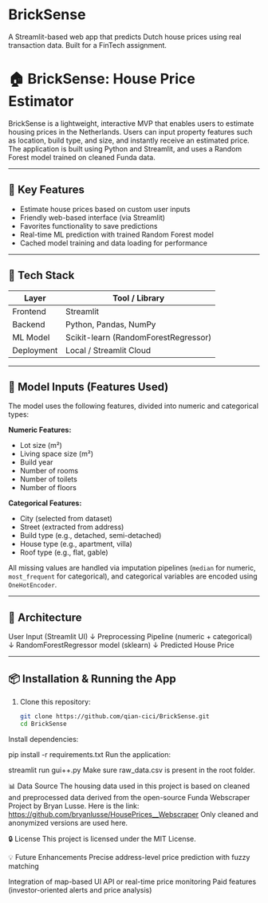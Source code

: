 # BrickSense
A Streamlit-based web app that predicts Dutch house prices using real transaction data. Built for a FinTech assignment.
# 🏠 BrickSense: House Price Estimator

BrickSense is a lightweight, interactive MVP that enables users to estimate housing prices in the Netherlands. Users can input property features such as location, build type, and size, and instantly receive an estimated price. The application is built using Python and Streamlit, and uses a Random Forest model trained on cleaned Funda data.

---

## 🚀 Key Features

- Estimate house prices based on custom user inputs
- Friendly web-based interface (via Streamlit)
- Favorites functionality to save predictions
- Real-time ML prediction with trained Random Forest model
- Cached model training and data loading for performance

---

## 🧰 Tech Stack

| Layer      | Tool / Library            |
|------------|---------------------------|
| Frontend   | Streamlit                 |
| Backend    | Python, Pandas, NumPy     |
| ML Model   | Scikit-learn (RandomForestRegressor) |
| Deployment | Local / Streamlit Cloud   |

---
## 🧮 Model Inputs (Features Used)

The model uses the following features, divided into numeric and categorical types:

**Numeric Features:**
- Lot size (m²)
- Living space size (m²)
- Build year
- Number of rooms
- Number of toilets
- Number of floors

**Categorical Features:**
- City (selected from dataset)
- Street (extracted from address)
- Build type (e.g., detached, semi-detached)
- House type (e.g., apartment, villa)
- Roof type (e.g., flat, gable)

All missing values are handled via imputation pipelines (`median` for numeric, `most_frequent` for categorical), and categorical variables are encoded using `OneHotEncoder`.

---
## 🧠 Architecture
User Input (Streamlit UI)
↓
Preprocessing Pipeline (numeric + categorical)
↓
RandomForestRegressor model (sklearn)
↓
Predicted House Price

---

## 📦 Installation & Running the App

1. Clone this repository:
   ```bash
   git clone https://github.com/qian-cici/BrickSense.git
   cd BrickSense
Install dependencies:

pip install -r requirements.txt
Run the application:

streamlit run gui++.py
Make sure raw_data.csv is present in the root folder.

📊 Data Source
The housing data used in this project is based on cleaned and preprocessed data derived from the open-source Funda Webscraper Project by Bryan Lusse. Here is the link: https://github.com/bryanlusse/HousePrices__Webscraper
Only cleaned and anonymized versions are used here.

🔒 License
This project is licensed under the MIT License.


💡 Future Enhancements
Precise address-level price prediction with fuzzy matching

Integration of map-based UI
API or real-time price monitoring
Paid features (investor-oriented alerts and price analysis)


